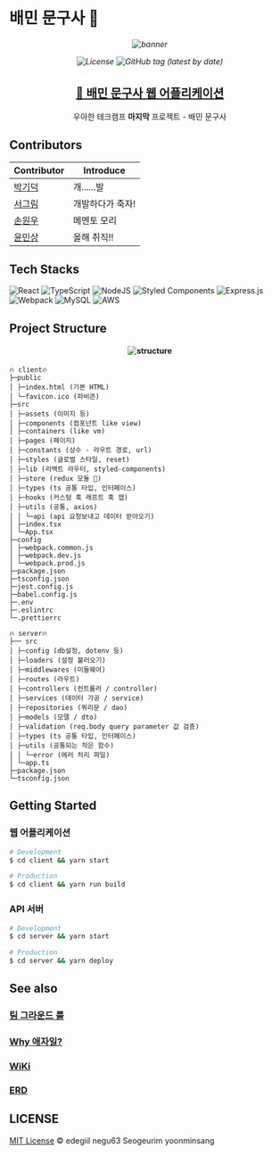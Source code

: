 # 배민 문구사 🧸

<h6 align="center">

  <img alt="banner" src="https://user-images.githubusercontent.com/35324795/129211840-c90d2f8e-3c28-4d22-8edf-e6de6e4339f3.png">

![License](https://img.shields.io/badge/License-MIT-red)
![GitHub tag (latest by date)](https://img.shields.io/github/v/tag/woowa-techcamp-2021/store-2?color=green&label=Version)

</h6>

<h2 align="center">
  <a href="http://52.78.235.192">🎁 배민 문구사 웹 어플리케이션</a>
</h2>
  
<p align="center">우아한 테크캠프 <b>마지막</b> 프로젝트 - 배민 문구사</p>

## Contributors

| Contributor                              | Introduce        |
| ---------------------------------------- | ---------------- |
| [박기덕](https://github.com/edegiil)     | 개......발       |
| [서그림](https://github.com/Seogeurim)   | 개발하다가 죽자! |
| [손원우](https://github.com/negu63)      | 메멘토 모리      |
| [윤민상](https://github.com/yoonminsang) | 올해 취직!!      |

## Tech Stacks

![React](https://img.shields.io/badge/react-%2320232a.svg?style=for-the-badge&logo=react&logoColor=%2361DAFB)
![TypeScript](https://img.shields.io/badge/typescript-%23007ACC.svg?style=for-the-badge&logo=typescript&logoColor=white)
![NodeJS](https://img.shields.io/badge/node.js-%2343853D.svg?style=for-the-badge&logo=node.js&logoColor=white)
![Styled Components](https://img.shields.io/badge/styled--components-DB7093?style=for-the-badge&logo=styled-components&logoColor=white)
![Express.js](https://img.shields.io/badge/express.js-%23404d59.svg?style=for-the-badge&logo=express&logoColor=%2361DAFB)
![Webpack](https://img.shields.io/badge/webpack-%238DD6F9.svg?style=for-the-badge&logo=webpack&logoColor=black)
![MySQL](https://img.shields.io/badge/mysql-%2300f.svg?style=for-the-badge&logo=mysql&logoColor=white)
![AWS](https://img.shields.io/badge/AWS-%23FF9900.svg?style=for-the-badge&logo=amazon-aws&logoColor=white)

## Project Structure

<h4 align="center">

![structure](https://user-images.githubusercontent.com/35324795/129206538-29c3a985-7a0e-4427-a6c9-8391b3c53fc6.png)

</h3>

```
🔥 client🔥
├─public
│ ├─index.html (기본 HTML)
│ └─favicon.ico (파비콘)
├─src
│ ├─assets (이미지 등)
│ ├─components (컴포넌트 like view)
│ ├─containers (like vm)
│ ├─pages (페이지)
│ ├─constants (상수 - 라우트 경로, url)
│ ├─styles (글로벌 스타일, reset)
│ ├─lib (리액트 라우터, styled-components)
│ ├─store (redux 모듈 🦆)
│ ├─types (ts 공통 타입, 인터페이스)
│ ├─hooks (커스텀 훅 래프트 훅 잽)
│ ├─utils (공통, axios)
│ │ └─api (api 요청보내고 데이터 받아오기)
│ ├─index.tsx
│ └─App.tsx
├─config
│ ├─webpack.common.js
│ ├─webpack.dev.js
│ └─webpack.prod.js
├─package.json
├─tsconfig.json
├─jest.config.js
├─babel.config.js
├─.env
├─.eslintrc
└─.prettierrc

🔥 server🔥
├── src
│ ├─config (db설정, dotenv 등)
│ ├─loaders (설정 불러오기)
│ ├─middlewares (미들웨어)
│ ├─routes (라우트)
│ ├─controllers (컨트롤러 / controller)
│ ├─services (데이터 가공 / service)
│ ├─repositories (쿼리문 / dao)
│ ├─models (모델 / dto)
│ ├─validation (req.body query parameter 값 검증)
│ ├─types (ts 공통 타입, 인터페이스)
│ ├─utils (공통되는 작은 함수)
│ │ └─error (에러 처리 파일)
│ └─app.ts
├─package.json
└─tsconfig.json
```

## Getting Started

### 웹 어플리케이션

```bash
# Development
$ cd client && yarn start

# Production
$ cd client && yarn run build
```

### API 서버

```bash
# Development
$ cd server && yarn start

# Production
$ cd server && yarn deploy
```

## See also

### [팀 그라운드 룰](https://github.com/woowa-techcamp-2021/store-2/wiki/RULE.-Team)

### [Why 애자일?](https://github.com/woowa-techcamp-2021/store-2/wiki/WHY.-Agile)

### [WiKi](https://github.com/woowa-techcamp-2021/store-2/wiki)

### [ERD](https://github.com/woowa-techcamp-2021/store-2/wiki/DOCS.-ERD)

## LICENSE

[MIT License](https://github.com/woowa-techcamp-2021/store-2/blob/main/LICENSE) © edegiil negu63 Seogeurim yoonminsang
